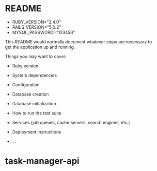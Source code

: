 # README

* RUBY_VERSION="2.4.0"
* RAILS_VERSION="5.0.2"
* MYSQL_PASSWORD="123456"

This README would normally document whatever steps are necessary to get the
application up and running.

Things you may want to cover:

* Ruby version

* System dependencies

* Configuration

* Database creation

* Database initialization

* How to run the test suite

* Services (job queues, cache servers, search engines, etc.)

* Deployment instructions

* ...
# task-manager-api
